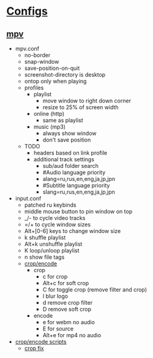 # [Configs](../README.md)

## [mpv](.config/mpv/)

- mpv.conf
  - no-border
  - snap-window
  - save-position-on-quit
  - screenshot-directory is desktop
  - ontop only when playing
  - profiles
    - playlist
      - move window to right down corner
      - resize to 25% of screen width
    - online (http)
      - same as playlist
    - music (mp3)
      - always show window
      - don't save position
  - TODO
    - headers based on link profile
    - additional track settings
      - sub/aud folder search
      - #Audio language priority
      - alang=ru,rus,en,eng,ja,jp,jpn
      - #Subtitle language priority
      - slang=ru,rus,en,eng,ja,jp,jpn
- input.conf
  - patched ru keybinds
  - middle mouse button to pin window on top
  - _/- to cycle video tracks
  - =/+ to cycle window sizes
  - Alt+[0-6] keys to change window size
  - k shuffle playlist
  - Alt+k unshuffle playlist
  - K loop/unloop playlist
  - n show file tags
  - [crop/encode](https://github.com/occivink/mpv-scripts/blob/master/input.conf)
    - crop
      - c for crop
      - Alt+c for soft crop
      - C for toggle crop (remove filter and crop)
      - l blur logo
      - d remove crop filter
      - D remove soft crop
    - encode
      - e for webm no audio
      - E for source
      - Alt+e for mp4 no audio
- [crop/encode scripts](https://github.com/occivink/mpv-scripts)
  - [crop fix](https://github.com/occivink/mpv-scripts/pull/77/files)
